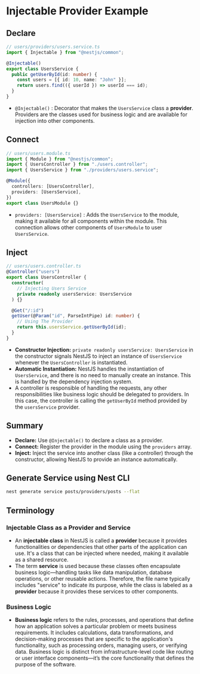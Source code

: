 # Injectable Provider Example

## Declare

```ts
// users/providers/users.service.ts
import { Injectable } from "@nestjs/common";

@Injectable()
export class UsersService {
  public getUserById(id: number) {
    const users = [{ id: 10, name: "John" }];
    return users.find(({ userId }) => userId === id);
  }
}
```

- `@Injectable()` : Decorator that makes the `UsersService` class a **provider**. Providers are the classes used for business logic and are available for injection into other components.

## Connect

```ts
// users/users.module.ts
import { Module } from "@nestjs/common";
import { UsersController } from "./users.controller";
import { UsersService } from "./providers/users.service";

@Module({
  controllers: [UsersController],
  providers: [UsersService],
})
export class UsersModule {}
```

- `providers: [UsersService]` : Adds the `UsersService` to the module, making it available for all components within the module. This connection allows other components of `UsersModule` to user `UsersService`.

## Inject

```ts
// users/users.controller.ts
@Controller("users")
export class UsersController {
  constructor(
    // Injecting Users Service
    private readonly usersService: UsersService
  ) {}

  @Get("/:id")
  getUser(@Param("id", ParseIntPipe) id: number) {
    // Using The Provider
    return this.usersService.getUserById(id);
  }
}
```

- **Constructor Injection:** `private readonly usersService: UsersService` in the constructor signals NestJS to inject an instance of `UsersService` whenever the `UsersController` is instantiated.
- **Automatic Instantiation:** NestJS handles the instantiation of `UsersService`, and there is no need to manually create an instance. This is handled by the dependency injection system.
- A controller is responsible of handling the requests, any other responsibilities like business logic should be delegated to providers. In this case, the controller is calling the `getUserById` method provided by the `usersService` provider.

## Summary

- **Declare:** Use `@Injectable()` to declare a class as a provider.
- **Connect:** Register the provider in the module using the `providers` array.
- **Inject:** Inject the service into another class (like a controller) through the constructor, allowing NestJS to provide an instance automatically.

## Generate Service using Nest CLI

```bash
nest generate service posts/providers/posts --flat
```

## Terminology

### Injectable Class as a Provider and Service

- An **injectable class** in NestJS is called a **provider** because it provides functionalities or dependencies that other parts of the application can use. It's a class that can be injected where needed, making it available as a shared resource.
- The term **service** is used because these classes often encapsulate business logic—handling tasks like data manipulation, database operations, or other reusable actions. Therefore, the file name typically includes "service" to indicate its purpose, while the class is labeled as a **provider** because it provides these services to other components.

### Business Logic

- **Business logic** refers to the rules, processes, and operations that define how an application solves a particular problem or meets business requirements. It includes calculations, data transformations, and decision-making processes that are specific to the application's functionality, such as processing orders, managing users, or verifying data. Business logic is distinct from infrastructure-level code like routing or user interface components—it’s the core functionality that defines the purpose of the software.
